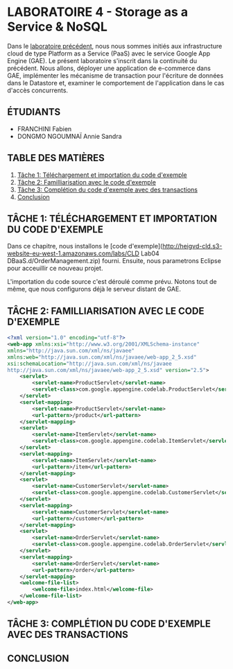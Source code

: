 # LABORATOIRE 4 - Storage as a Service & NoSQL

Dans le [laboratoire précédent](https://github.com/crabone/HEIGVD-CLD-2017-Labo-PaaS),
nous nous sommes initiés aux infrastructure cloud de type Platform as a Service
(PaaS) avec le service Google App Engine (GAE). Le présent laboratoire s'inscrit
dans la continuité du précédent. Nous allons, déployer une application de
e-commerce dans GAE, implémenter les mécanisme de transaction pour l'écriture de
données dans le Datastore et, examiner le comportement de l'application dans le
cas d'accès concurrents.

## ÉTUDIANTS

* FRANCHINI Fabien
* DONGMO NGOUMNAÏ Annie Sandra

## TABLE DES MATIÈRES

1. [Tâche 1: Téléchargement et importation du code d'exemple](#t%C3%82che-1-t%C3%89l%C3%89chargement-et-importation-du-code-dexemple)
2. [Tâche 2: Familliarisation avec le code d'exemple](#t%C3%82che-2-familliarisation-avec-le-code-dexemple)
3. [Tâche 3: Complétion du code d'exemple avec des transactions](#t%C3%82che-3-compl%C3%89tion-du-code-dexemple-avec-des-transactions)
4. [Conclusion](#conclusion)

## TÂCHE 1: TÉLÉCHARGEMENT ET IMPORTATION DU CODE D'EXEMPLE

Dans ce chapitre, nous installons le [code d'exemple](http://heigvd-cld.s3-website-eu-west-1.amazonaws.com/labs/CLD Lab04 DBaaS.d/OrderManagement.zip)
fourni. Ensuite, nous parametrons Eclipse pour acceuillir ce nouveau projet.

L'importation du code source c'est déroulé comme prévu. Notons tout de même, que
nous configurons déjà le serveur distant de GAE.

## TÂCHE 2: FAMILLIARISATION AVEC LE CODE D'EXEMPLE

```xml
<?xml version="1.0" encoding="utf-8"?>
<web-app xmlns:xsi="http://www.w3.org/2001/XMLSchema-instance"
xmlns="http://java.sun.com/xml/ns/javaee"
xmlns:web="http://java.sun.com/xml/ns/javaee/web-app_2_5.xsd"
xsi:schemaLocation="http://java.sun.com/xml/ns/javaee
http://java.sun.com/xml/ns/javaee/web-app_2_5.xsd" version="2.5">
	<servlet>
		<servlet-name>ProductServlet</servlet-name>
		<servlet-class>com.google.appengine.codelab.ProductServlet</servlet-class>
	</servlet>
	<servlet-mapping>
		<servlet-name>ProductServlet</servlet-name>
		<url-pattern>/product</url-pattern>
	</servlet-mapping>
	<servlet>
		<servlet-name>ItemServlet</servlet-name>
		<servlet-class>com.google.appengine.codelab.ItemServlet</servlet-class>
	</servlet>
	<servlet-mapping>
		<servlet-name>ItemServlet</servlet-name>
		<url-pattern>/item</url-pattern>
	</servlet-mapping>
	<servlet>
		<servlet-name>CustomerServlet</servlet-name>
		<servlet-class>com.google.appengine.codelab.CustomerServlet</servlet-class>
	</servlet>
	<servlet-mapping>
		<servlet-name>CustomerServlet</servlet-name>
		<url-pattern>/customer</url-pattern>
	</servlet-mapping>
	<servlet>
		<servlet-name>OrderServlet</servlet-name>
		<servlet-class>com.google.appengine.codelab.OrderServlet</servlet-class>
	</servlet>
	<servlet-mapping>
		<servlet-name>OrderServlet</servlet-name>
		<url-pattern>/order</url-pattern>
	</servlet-mapping>
	<welcome-file-list>
		<welcome-file>index.html</welcome-file>
	</welcome-file-list>
</web-app>
```

## TÂCHE 3: COMPLÉTION DU CODE D'EXEMPLE AVEC DES TRANSACTIONS

## CONCLUSION
